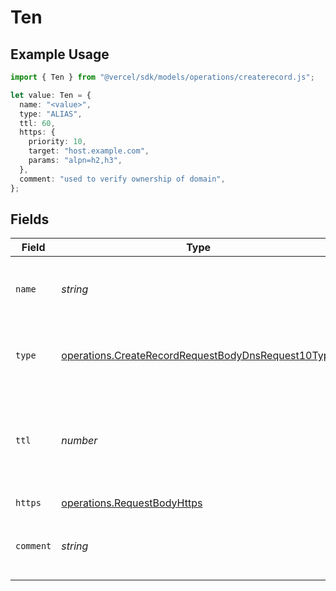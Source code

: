 # Ten

## Example Usage

```typescript
import { Ten } from "@vercel/sdk/models/operations/createrecord.js";

let value: Ten = {
  name: "<value>",
  type: "ALIAS",
  ttl: 60,
  https: {
    priority: 10,
    target: "host.example.com",
    params: "alpn=h2,h3",
  },
  comment: "used to verify ownership of domain",
};
```

## Fields

| Field                                                                                                                    | Type                                                                                                                     | Required                                                                                                                 | Description                                                                                                              | Example                                                                                                                  |
| ------------------------------------------------------------------------------------------------------------------------ | ------------------------------------------------------------------------------------------------------------------------ | ------------------------------------------------------------------------------------------------------------------------ | ------------------------------------------------------------------------------------------------------------------------ | ------------------------------------------------------------------------------------------------------------------------ |
| `name`                                                                                                                   | *string*                                                                                                                 | :heavy_check_mark:                                                                                                       | A subdomain name or an empty string for the root domain.                                                                 |                                                                                                                          |
| `type`                                                                                                                   | [operations.CreateRecordRequestBodyDnsRequest10Type](../../models/operations/createrecordrequestbodydnsrequest10type.md) | :heavy_check_mark:                                                                                                       | The type of record, it could be one of the valid DNS records.                                                            |                                                                                                                          |
| `ttl`                                                                                                                    | *number*                                                                                                                 | :heavy_minus_sign:                                                                                                       | The TTL value. Must be a number between 60 and 2147483647. Default value is 60.                                          | 60                                                                                                                       |
| `https`                                                                                                                  | [operations.RequestBodyHttps](../../models/operations/requestbodyhttps.md)                                               | :heavy_check_mark:                                                                                                       | N/A                                                                                                                      |                                                                                                                          |
| `comment`                                                                                                                | *string*                                                                                                                 | :heavy_minus_sign:                                                                                                       | A comment to add context on what this DNS record is for                                                                  | used to verify ownership of domain                                                                                       |